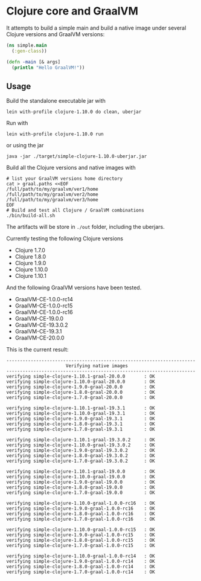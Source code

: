 # Clojure core and GraalVM

It attempts to build a simple main and build a native image under several Clojure versions and GraalVM versions:

``` clojure
(ns simple.main
  (:gen-class))

(defn -main [& args]
  (println "Hello GraalVM!"))
```

## Usage

Build the standalone executable jar with

    lein with-profile clojure-1.10.0 do clean, uberjar

Run with

    lein with-profile clojure-1.10.0 run

or using the jar

    java -jar ./target/simple-clojure-1.10.0-uberjar.jar

Build all the Clojure versions and native images with

    # list your GraalVM versions home directory
    cat > graal.paths <<EOF
    /full/path/to/my/graalvm/ver1/home
    /full/path/to/my/graalvm/ver2/home
    /full/path/to/my/graalvm/ver3/home
    EOF
    # Build and test all Clojure / GraalVM combinations
    ./bin/build-all.sh

The artifacts will be store in `./out` folder, including the uberjars.

Currently testing the following Clojure versions

  - Clojure 1.7.0
  - Clojure 1.8.0
  - Clojure 1.9.0
  - Clojure 1.10.0
  - Clojure 1.10.1

And the following GraalVM versions have been tested.

  - GraalVM-CE-1.0.0-rc14
  - GraalVM-CE-1.0.0-rc15
  - GraalVM-CE-1.0.0-rc16
  - GraalVM-CE-19.0.0
  - GraalVM-CE-19.3.0.2
  - GraalVM-CE-19.3.1
  - GraalVM-CE-20.0.0


This is the current result:

``` text
----------------------------------------------------------------------
                      Verifying native images
----------------------------------------------------------------------
verifying simple-clojure-1.10.1-graal-20.0.0       : OK
verifying simple-clojure-1.10.0-graal-20.0.0       : OK
verifying simple-clojure-1.9.0-graal-20.0.0        : OK
verifying simple-clojure-1.8.0-graal-20.0.0        : OK
verifying simple-clojure-1.7.0-graal-20.0.0        : OK

verifying simple-clojure-1.10.1-graal-19.3.1       : OK
verifying simple-clojure-1.10.0-graal-19.3.1       : OK
verifying simple-clojure-1.9.0-graal-19.3.1        : OK
verifying simple-clojure-1.8.0-graal-19.3.1        : OK
verifying simple-clojure-1.7.0-graal-19.3.1        : OK

verifying simple-clojure-1.10.1-graal-19.3.0.2     : OK
verifying simple-clojure-1.10.0-graal-19.3.0.2     : OK
verifying simple-clojure-1.9.0-graal-19.3.0.2      : OK
verifying simple-clojure-1.8.0-graal-19.3.0.2      : OK
verifying simple-clojure-1.7.0-graal-19.3.0.2      : OK

verifying simple-clojure-1.10.1-graal-19.0.0       : OK
verifying simple-clojure-1.10.0-graal-19.0.0       : OK
verifying simple-clojure-1.9.0-graal-19.0.0        : OK
verifying simple-clojure-1.8.0-graal-19.0.0        : OK
verifying simple-clojure-1.7.0-graal-19.0.0        : OK

verifying simple-clojure-1.10.0-graal-1.0.0-rc16   : OK
verifying simple-clojure-1.9.0-graal-1.0.0-rc16    : OK
verifying simple-clojure-1.8.0-graal-1.0.0-rc16    : OK
verifying simple-clojure-1.7.0-graal-1.0.0-rc16    : OK

verifying simple-clojure-1.10.0-graal-1.0.0-rc15   : OK
verifying simple-clojure-1.9.0-graal-1.0.0-rc15    : OK
verifying simple-clojure-1.8.0-graal-1.0.0-rc15    : OK
verifying simple-clojure-1.7.0-graal-1.0.0-rc15    : OK

verifying simple-clojure-1.10.0-graal-1.0.0-rc14   : OK
verifying simple-clojure-1.9.0-graal-1.0.0-rc14    : OK
verifying simple-clojure-1.8.0-graal-1.0.0-rc14    : OK
verifying simple-clojure-1.7.0-graal-1.0.0-rc14    : OK
```
